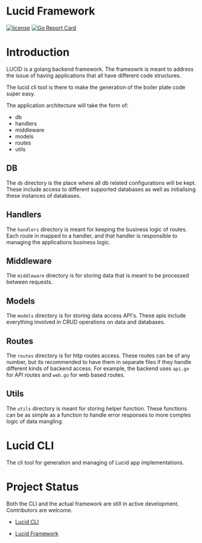 # Lucid Framework

[![license](http://img.shields.io/badge/license-MIT-blue.svg)](https://github.com/arthurkay/lucid-framework/blob/master/LICENSE)
[![Go Report Card](https://goreportcard.com/badge/github.com/arthurkay/lucid-framework)](https://goreportcard.com/report/github.com/arthurkay/lucid-framework)

# Introduction

LUCID is a golang backend framework. The frameowrk is meant to address the issue of having applications that all have different code structures.

The lucid cli tool is there to make the generation of the boiler plate code super easy.

The application architecture will take the form of:

* db
* handlers
* middleware
* models
* routes
* utils

## DB

The `db` directory is the place where all db related configurations will be kept.
These include access to different supported databases as well as initialising these instances of databases.

## Handlers

The `handlers` directory is meant for keeping the business logic of routes.
Each route in mapped to a handler, and that handler is responsible to managing the applications business logic.

## Middleware

The `middleware` directory is for storing data that is meant to be processed between requests.

## Models

The `models` directory is for storing data access API's. These apis include everything involved in CRUD operations on data and databases.

## Routes

The `routes` directory is for http routes access. These routes can be of any number, but its recommended to have them in separate files if they handle different kinds of backend access.
For example, the backend uses `api.go` for API routes and `web.go` for web based routes.

## Utils

The `utils` directory is meant for storing helper function. These functions can be as simple as a function to handle error responses to more comples logic of data mangling.


# Lucid CLI

The cli tool for generation and managing of Lucid app implementations.


# Project Status

Both the CLI and the actual framework are still in active development.
Contributors are welcome.

* [Lucid CLI](https://github.com/arthurkay/lucid)

* [Lucid Framework](https://github.com/arthurkay/lucid-framework)
